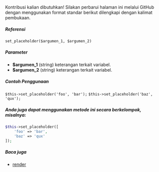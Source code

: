 Kontribusi kalian dibutuhkan!
Silakan perbarui halaman ini melalui GitHub dengan menggunakan format standar berikut dilengkapi dengan kalimat pembukaan.

##### Referensi

`set_placeholder($argumen_1, $argumen_2)`

##### Parameter
* **$argumen_1** (string) keterangan terkait variabel.
* **$argumen_2** (string) keterangan terkait variabel.

##### Contoh Penggunaan
`$this->set_placeholder('foo', 'bar');`
`$this->set_placeholder('baz', 'qux');`


##### Anda juga dapat menggunakan metode ini secara berkelompok, misalnya:
```php
$this->set_placeholder([
    'foo' => 'bar',
    'baz' => 'qux'
]);
```

##### Baca juga
* [render](./render)
